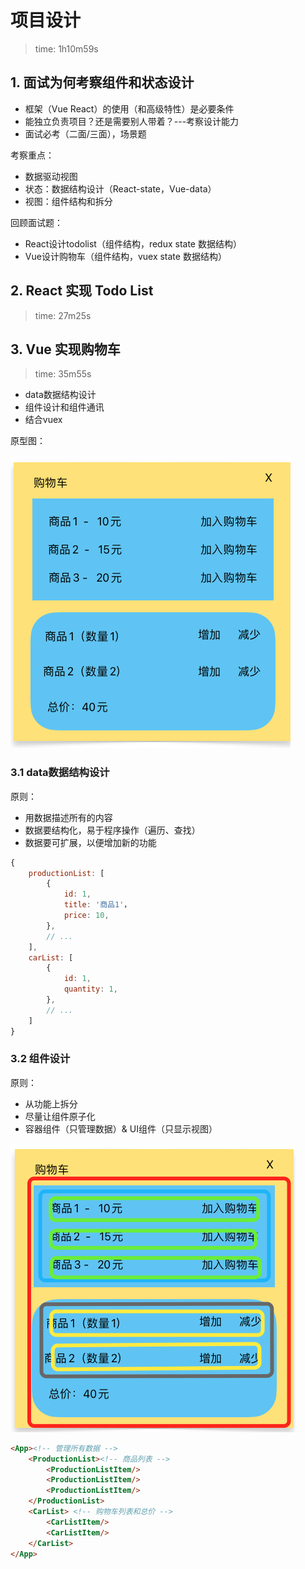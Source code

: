 # 项目设计

> time: 1h10m59s

## 1. 面试为何考察组件和状态设计

- 框架（Vue React）的使用（和高级特性）是必要条件
- 能独立负责项目？还是需要别人带着？---考察设计能力
- 面试必考（二面/三面），场景题

考察重点：

- 数据驱动视图
- 状态：数据结构设计（React-state，Vue-data）
- 视图：组件结构和拆分

回顾面试题：

- React设计todolist（组件结构，redux state 数据结构）
- Vue设计购物车（组件结构，vuex state 数据结构）

## 2. React 实现 Todo List

> time: 27m25s

## 3. Vue 实现购物车

> time: 35m55s

- data数据结构设计
- 组件设计和组件通讯
- 结合vuex

原型图：

![1](./imgs/%E8%B4%AD%E7%89%A9%E8%BD%A6-%E5%8E%9F%E5%9E%8B%E5%9B%BE.png)

### 3.1 data数据结构设计

原则：

- 用数据描述所有的内容
- 数据要结构化，易于程序操作（遍历、查找）
- 数据要可扩展，以便增加新的功能

```js
{
    productionList: [
        {
            id: 1,
            title: '商品1'，
            price: 10,
        },
        // ...
    ],
    carList: [
        {
            id: 1,
            quantity: 1,
        },
        // ...
    ]
}
```

### 3.2 组件设计

原则：

- 从功能上拆分
- 尽量让组件原子化
- 容器组件（只管理数据）& UI组件（只显示视图）

![1](./imgs/%E8%B4%AD%E7%89%A9%E8%BD%A6-%E7%BB%84%E4%BB%B6%E8%AE%BE%E8%AE%A1.png)

```html
<App><!-- 管理所有数据 -->
    <ProductionList><!-- 商品列表 -->
        <ProductionListItem/>
        <ProductionListItem/>
        <ProductionListItem/>
    </ProductionList>
    <CarList> <!-- 购物车列表和总价 -->
        <CarListItem/>
        <CarListItem/>
    </CarList>
</App>
```
